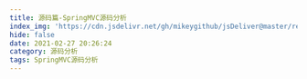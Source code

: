 ```yaml
---
title: 源码篇-SpringMVC源码分析
index_img: 'https://cdn.jsdelivr.net/gh/mikeygithub/jsDeliver@master/resource/img/Spring-MVC-Tutorial.png'
hide: false
date: 2021-02-27 20:26:24
category: 源码分析
tags: SpringMVC源码分析 
---
```


# 